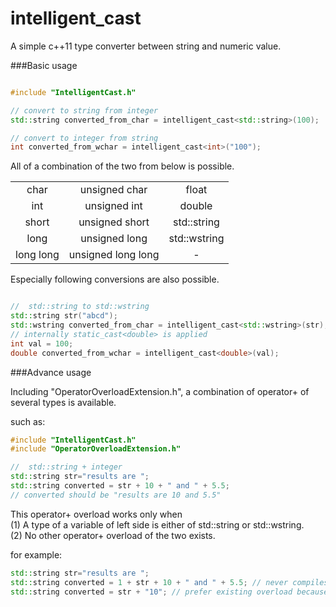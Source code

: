 # intelligent_cast

A simple c++11 type converter between string and numeric value.


###Basic usage
```c++

#include "IntelligentCast.h"

// convert to string from integer 
std::string converted_from_char = intelligent_cast<std::string>(100);

// convert to integer from string
int converted_from_wchar = intelligent_cast<int>("100");
```

All of a combination of the two from below is possible.

|               |                         |       |
|:-----------:       |:------------------:|:------------:|
| char               | unsigned char      |   float      |
| int                | unsigned int       |   double     |
| short              | unsigned short     | std::string  |
| long               | unsigned long      | std::wstring |
| long long          | unsigned long long |     -        |

Especially following conversions are also possible.

```c++

//  std::string to std::wstring
std::string str("abcd");
std::wstring converted_from_char = intelligent_cast<std::wstring>(str);
// internally static_cast<double> is applied
int val = 100;
double converted_from_wchar = intelligent_cast<double>(val);
```
###Advance usage

Including "OperatorOverloadExtension.h", a combination of operator+ of several types is available.

such as:

```c++
#include "IntelligentCast.h"
#include "OperatorOverloadExtension.h"

//  std::string + integer
std::string str="results are ";
std::string converted = str + 10 + " and " + 5.5;
// converted should be "results are 10 and 5.5"
```

This operator+ overload works only when  
(1) A type of a variable of left side is either of std::string or std::wstring.  
(2) No other operator+ overload of the two exists.

for example:
```c++
std::string str="results are ";
std::string converted = 1 + str + 10 + " and " + 5.5; // never compiles because of (1).
std::string converted = str + "10"; // prefer existing overload because of (2).
```
